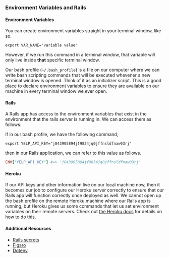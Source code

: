 ### Environment Variables and Rails

#### Environment Variables

You can create environment variables straight in your terminal window, like so.

```
export VAR_NAME="variable value"
```

However, if we run this command in a terminal window, that variable will only
live inside **that** specific terminal window.

Our bash profile (`~/.bash_profile`) is a file on our computer where we can
write bash scripting commands that will be executed whevener a new terminal
window is opened. Think of it as an initializer script. This is a good place
to declare environment variables to ensure they are available on our machine
in every terminal window we ever open.

#### Rails

A Rails app has access to the environment variables that exist in the environment
that the rails server is running in. We can access them as follows.

If in our bash profile, we have the following command,

```
export YELP_API_KEY="j843905894jf9834jq0jffnsldfnaw03rj"
```

then in our Rails application, we can refer to this value as follows.

```ruby
ENV["YELP_API_KEY"] #=> 'j843905894jf9834jq0jffnsldfnaw03rj'
```

#### Heroku

If our API keys and other information live on our local machine now, then it
becomes our job to configure our Heroku server correctly to ensure that our
Rails app will function correctly once deployed as well. We cannot open up the
bash profile on the remote Heroku machine where our Rails app is running, but
Heroku gives us some commands that let us set environment variables on their
remote servers. Check out [the Heroku docs]() for details on how to do this.

#### Additional Resources

* [Rails secrets](http://edgeguides.rubyonrails.org/4_1_release_notes.html#config/secrets.yml)
* [Figaro](https://github.com/laserlemon/figaro)
* [Dotenv](https://github.com/bkeepers/dotenv)
